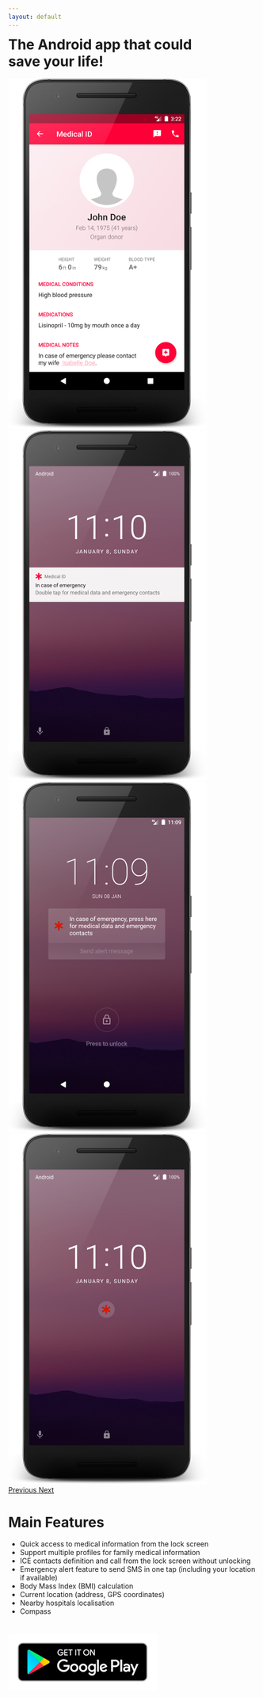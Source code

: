 ```yaml
---
layout: default
---
```

<div class="media">
  <div class="media-body">
     <div class="row justify-content-center">
       <div class="col-lg-10">
         <h1 style="margin-top: 0;">The Android app that could <br>save your life!</h1>
         <div id="carouselExampleIndicators" class="carousel slide" data-ride="carousel" style="width: 100%;">
           <div class="carousel-inner" role="listbox">
             <div class="carousel-item active">
               <img class="d-block img-fluid" src="/assets/images/example-profile.png" alt="Profile example">
             </div>
             <div class="carousel-item">
               <img class="d-block img-fluid" src="/assets/images/example-lockscreen-notification.png" alt="Lock screen notification example">
             </div>
             <div class="carousel-item">
               <img class="d-block img-fluid" src="/assets/images/example-lockscreen-overlay.png" alt="Lock screen overlay example">
             </div>
             <div class="carousel-item">
               <img class="d-block img-fluid" src="/assets/images/example-lockscreen-floating-icon.png" alt="Lock screen floating icon example">
             </div>
           </div>
           <a class="carousel-control-prev" href="#carouselExampleIndicators" role="button" data-slide="prev">
             <span class="carousel-control-prev-icon" aria-hidden="true" style="-webkit-filter: invert(30%); filter: invert(30%);"></span>
             <span class="sr-only">Previous</span>
           </a>
           <a class="carousel-control-next" href="#carouselExampleIndicators" role="button" data-slide="next">
             <span class="carousel-control-next-icon" aria-hidden="true" style="-webkit-filter: invert(30%); filter: invert(30%);"></span>
             <span class="sr-only">Next</span>
           </a>
        </div>
      </div>
    </div>
  </div>
</div>

<div class="media" style="margin-top:16px">
  <div class="media-body">
    <div class="row justify-content-center text-center">
      <h1>Main Features</h1>
    </div>
    <div class="row justify-content-center">
      <ul class="list-group">
        <li class="list-group-item list-group-item-action">Quick access to medical information from the lock screen</li>
        <li class="list-group-item list-group-item-action">Support multiple profiles for family medical information</li>
        <li class="list-group-item list-group-item-action">ICE contacts definition and call from the lock screen without unlocking</li>
        <li class="list-group-item list-group-item-action">Emergency alert feature to send SMS in one tap (including your location if available)</li>
        <li class="list-group-item list-group-item-action">Body Mass Index (BMI) calculation</li>
        <li class="list-group-item list-group-item-action">Current location (address, GPS coordinates)</li>
        <li class="list-group-item list-group-item-action">Nearby hospitals localisation</li>
        <li class="list-group-item list-group-item-action">Compass</li>
      </ul>
    </div>
  </div>
</div>

<div class="media" style="margin-top:36px">
  <div class="media-body">
    <div id="google-play" class="row justify-content-center text-center">
      <a href="https://get.medicalid.app" title="Get Medical ID app on Google Play" target="_blank"><img class="d-block img-fluid" src="/assets/images/google-play.png"></a>
    </div>
  </div>
</div>
